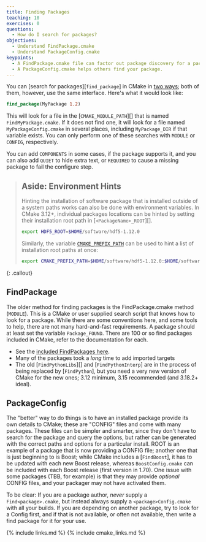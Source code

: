 ```yaml
---
title: Finding Packages
teaching: 10
exercises: 0
questions:
  - How do I search for packages?
objectives:
  - Understand FindPackage.cmake
  - Understand PackageConfig.cmake
keypoints:
  - A FindPackage.cmake file can factor out package discovery for a package you don't own.
  - A PackageConfig.cmake helps others find your package.
---
```


You can [search for packages][`find_package`] in
CMake in [two ways](https://cmake.org/cmake/help/latest/manual/cmake-packages.7.html); both of them,
however, use the same interface. Here's what it would look like:

```cmake
find_package(MyPackage 1.2)
```

This will look for a file in the [`CMAKE_MODULE_PATH`][] that is named `FindMyPackage.cmake`. If it
does not find one, it will look for a file named `MyPackageConfig.cmake` in several places,
including `MyPackage_DIR` if that variable exists. You can only perform one of these searches with
`MODULE` or `CONFIG`, respectively.

You can add `COMPONENTS` in some cases, if the package supports it, and you can also add `QUIET` to
hide extra text, or `REQUIRED` to cause a missing package to fail the configure step.

> ## Aside: Environment Hints
>
> Hinting the installation of software package that is installed outside of a system paths works can also be done with environment variables.
> In CMake 3.12+, individual packages locations can be hinted by setting their installation root path in [`<PackageName>_ROOT`][].
>
> ```bash
> export HDF5_ROOT=$HOME/software/hdf5-1.12.0
> ```
>
> Similarly, the variable [`CMAKE_PREFIX_PATH`](https://cmake.org/cmake/help/latest/envvar/CMAKE_PREFIX_PATH.html) can be used to hint a list of installation root paths at once:
>
> ```bash
> export CMAKE_PREFIX_PATH=$HOME/software/hdf5-1.12.0:$HOME/software/boost-1.74.0:$CMAKE_PREFIX_PATH
> ```

{: .callout}

## FindPackage

The older method for finding packages is the FindPackage.cmake method (`MODULE`). This is a CMake or
user supplied search script that knows how to look for a package. While there are some conventions
here, and some tools to help, there are not many hard-and-fast requirements. A package should at
least set the variable `Package_FOUND`. There are 100 or so find packages included in CMake, refer
to the documentation for each.

- See the [included FindPackages
  here](https://cmake.org/cmake/help/latest/manual/cmake-modules.7.html#find-modules).
- Many of the packages took a _long_ time to add imported targets
- The old [`FindPythonLibs`][] and [`FindPythonInterp`] are in the process of being replaced by
  [`FindPython`], but you need a very new version of CMake for the new ones; 3.12 minimum, 3.15
  recommended (and 3.18.2+ ideal).

## PackageConfig

The "better" way to do things is to have an installed package provide its own details to CMake;
these are "CONFIG" files and come with many packages. These files can be simpler and smarter, since
they don't have to search for the package and query the options, but rather can be generated with
the correct paths and options for a particular install. ROOT is an example of a package that is now
providing a CONFIG file; another one that is just beginning to is Boost; while CMake includes a
[`FindBoost`], it has to be updated with each new Boost release, whereas `BoostConfig.cmake` can
be included with each Boost release (first version in 1.70). One issue with some packages (TBB, for
example) is that they may provide _optional_ CONFIG files, and your packager may not have activated
them.

To be clear: If you are a package author, _never_ supply a `Find<package>.cmake`, but instead always
supply a `<package>Config.cmake` with all your builds. If you are depending on another package, try
to look for a Config first, and if that is not available, or often not available, then write a find
package for it for your use.

{% include links.md %}
{% include cmake_links.md %}
